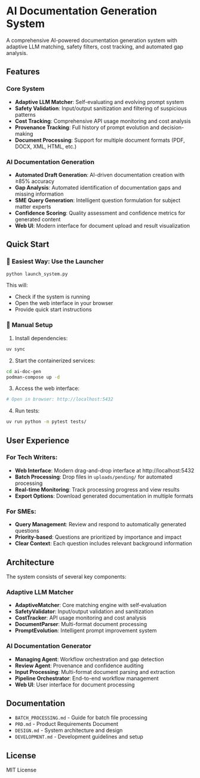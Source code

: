 # AI Documentation Generation System

A comprehensive AI-powered documentation generation system with adaptive LLM matching, safety filters, cost tracking, and automated gap analysis.

## Features

### Core System
- **Adaptive LLM Matcher**: Self-evaluating and evolving prompt system
- **Safety Validation**: Input/output sanitization and filtering of suspicious patterns
- **Cost Tracking**: Comprehensive API usage monitoring and cost analysis
- **Provenance Tracking**: Full history of prompt evolution and decision-making
- **Document Processing**: Support for multiple document formats (PDF, DOCX, XML, HTML, etc.)

### AI Documentation Generation
- **Automated Draft Generation**: AI-driven documentation creation with ≥85% accuracy
- **Gap Analysis**: Automated identification of documentation gaps and missing information
- **SME Query Generation**: Intelligent question formulation for subject matter experts
- **Confidence Scoring**: Quality assessment and confidence metrics for generated content
- **Web UI**: Modern interface for document upload and result visualization

## Quick Start

### 🚀 **Easiest Way: Use the Launcher**
```bash
python launch_system.py
```
This will:
- Check if the system is running
- Open the web interface in your browser
- Provide quick start instructions

### 🔧 **Manual Setup**

1. Install dependencies:
```bash
uv sync
```

2. Start the containerized services:
```bash
cd ai-doc-gen
podman-compose up -d
```

3. Access the web interface:
```bash
# Open in browser: http://localhost:5432
```

4. Run tests:
```bash
uv run python -m pytest tests/
```

## User Experience

### **For Tech Writers:**
- **Web Interface**: Modern drag-and-drop interface at http://localhost:5432
- **Batch Processing**: Drop files in `uploads/pending/` for automated processing
- **Real-time Monitoring**: Track processing progress and view results
- **Export Options**: Download generated documentation in multiple formats

### **For SMEs:**
- **Query Management**: Review and respond to automatically generated questions
- **Priority-based**: Questions are prioritized by importance and impact
- **Clear Context**: Each question includes relevant background information

## Architecture

The system consists of several key components:

### Adaptive LLM Matcher
- **AdaptiveMatcher**: Core matching engine with self-evaluation
- **SafetyValidator**: Input/output validation and sanitization
- **CostTracker**: API usage monitoring and cost analysis
- **DocumentParser**: Multi-format document processing
- **PromptEvolution**: Intelligent prompt improvement system

### AI Documentation Generator
- **Managing Agent**: Workflow orchestration and gap detection
- **Review Agent**: Provenance and confidence auditing
- **Input Processing**: Multi-format document parsing and extraction
- **Pipeline Orchestrator**: End-to-end workflow management
- **Web UI**: User interface for document processing

## Documentation

- `BATCH_PROCESSING.md` - Guide for batch file processing
- `PRD.md` - Product Requirements Document
- `DESIGN.md` - System architecture and design
- `DEVELOPMENT.md` - Development guidelines and setup

## License

MIT License
